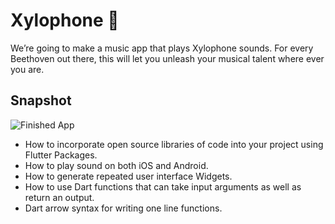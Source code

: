 # Xylophone 🎹

We’re going to make a music app that plays Xylophone sounds. For every Beethoven out there, this will let you unleash your musical talent where ever you are. 

## Snapshot
![Finished App](https://github.com/londonappbrewery/Images/blob/master/xylophone-flutter.png)

- How to incorporate open source libraries of code into your project using Flutter Packages.
- How to play sound on both iOS and Android.
- How to generate repeated user interface Widgets.
- How to use Dart functions that can take input arguments as well as return an output.
- Dart arrow syntax for writing one line functions.
